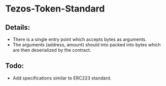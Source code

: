 # Tezos-Token-Standard

## Details:
* There is a single entry point which accepts bytes as arguments.
* The arguments (address, amount) should into packed into bytes which are then deserialized by the contract.

## Todo:
* Add specifications similar to ERC223 standard.
